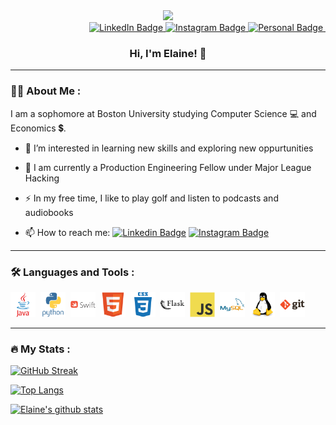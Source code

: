 <!--cover-->
<div id="header" align="center">
  <img src="https://external-content.duckduckgo.com/iu/?u=https%3A%2F%2Fexternal-preview.redd.it%2FlG919rw6h5hnjizhPGli7HMmxbeErnq0PhkQzRuKBZ0.jpg%3Fauto%3Dwebp%26s%3D0e229f0530adc87ec60fa706f24c1758a94bf86f&f=1&nofb=1" width="1100" frameBorder="0"/>
</div>

<!-- badges -->
<div id="badges" align="right">
  <a href="https://www.linkedin.com/in/eleiyoung/">
    <img src="https://img.shields.io/badge/LinkedIn-blue?style=flat&logo=linkedin&logoColor=white" alt="LinkedIn Badge"/>
  </a>
  <a href="https://www.instagram.com/elaineleiyoung/">
    <img src="https://img.shields.io/badge/Instagram-833AB4?style=flat&logo=instagram&logoColor=purple-red" alt="Instagram Badge"/>
  </a>
  <a href="https://elaineleiyoung.github.io/">
    <img src="https://img.shields.io/badge/Website-black?style=flat&logo=github&logoColor=white" alt="Personal Badge"/>
  </a>
  <img src="https://komarev.com/ghpvc/?username=elaineleiyoung&style=flat-square&color=blue" alt=""/>
</div>

<!-- intro -->
<div id="intro" align="center">
  <h3> Hi, I'm Elaine! &#129309; </h3>
</div>

---

### :woman_technologist: About Me :
I am a sophomore at Boston University studying Computer Science :computer: and Economics :heavy_dollar_sign:.

- :telescope: I’m interested in learning new skills and exploring new oppurtunities

- :seedling: I am currently a Production Engineering Fellow under Major League Hacking

- :zap: In my free time, I like to play golf and listen to podcasts and audiobooks

- :mailbox: How to reach me: [![Linkedin Badge](https://img.shields.io/badge/-LinkedIn-blue?style=flat&logo=Linkedin&logoColor=white)](https://www.linkedin.com/in/eleiyoung/) [![Instagram Badge](https://img.shields.io/badge/Instagram-833AB4?style=flat&logo=instagram&logoColor=purple-red)](https://www.instagram.com/elaineleiyoung/)


---

### :hammer_and_wrench: Languages and Tools :
<div>
  <img src="https://github.com/devicons/devicon/blob/master/icons/java/java-original-wordmark.svg" title="Java" alt="Java" width="40" height="40"/>&nbsp;
  <img src="https://github.com/devicons/devicon/blob/master/icons/python/python-original-wordmark.svg" title="Python" alt="Python" width="40" height="40"/>&nbsp;
  <img src="https://github.com/devicons/devicon/blob/master/icons/swift/swift-original-wordmark.svg" title="Swift" alt="Swift" width="40" height="40"/>&nbsp;
  <img src="https://github.com/devicons/devicon/blob/master/icons/html5/html5-original.svg" title="HTML5" alt="HTML" width="40" height="40"/>&nbsp;
  <img src="https://github.com/devicons/devicon/blob/master/icons/css3/css3-plain-wordmark.svg"  title="CSS3" alt="CSS" width="40" height="40"/>&nbsp;
  <img src="https://github.com/devicons/devicon/blob/master/icons/flask/flask-original-wordmark.svg"  title="Flask" alt="Flask" width="40" height="40"/>&nbsp;
  <img src="https://github.com/devicons/devicon/blob/master/icons/javascript/javascript-original.svg" title="JavaScript" alt="JavaScript" width="40" height="40"/>&nbsp;
  <img src="https://github.com/devicons/devicon/blob/master/icons/mysql/mysql-original-wordmark.svg" title="MySQL"  alt="MySQL" width="40" height="40"/>&nbsp;
  <img src="https://github.com/devicons/devicon/blob/master/icons/linux/linux-original.svg" title="Linux" alt="Linux" width="40" height="40"/>&nbsp;
  <img src="https://github.com/devicons/devicon/blob/master/icons/git/git-original-wordmark.svg" title="Git" **alt="Git" width="40" height="40"/>
</div>

---

### :fire: My Stats :
[![GitHub Streak](http://github-readme-streak-stats.herokuapp.com?user=elaineleiyoung&theme=dark&background=000000)](https://git.io/streak-stats)

[![Top Langs](https://github-readme-stats.vercel.app/api/top-langs/?username=elaineleiyoung&layout=compact&theme=vision-friendly-dark)](https://github.com/anuraghazra/github-readme-stats)

[![Elaine's github stats](https://github-readme-stats.vercel.app/api?username=elaineleiyoung&count_private=true&show_icons=true&theme=radical&hide_rank=false)](https://github.com/anuraghazra/github-readme-stats)
